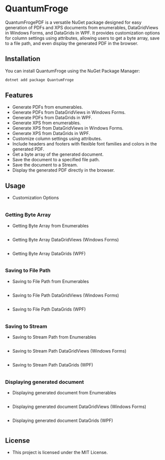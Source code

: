 # QuantumFroge

QuantumFrogePDF is a versatile NuGet package designed for easy generation of PDFs and XPS documents from enumerables, DataGridViews in Windows Forms, and DataGrids in WPF. It provides customization options for column settings using attributes, allowing users to get a byte array, save to a file path, and even display the generated PDF in the browser.

## Installation

You can install QuantumFroge using the NuGet Package Manager:

```bash
dotnet add package QuantumFroge
```

## Features

- Generate PDFs from enumerables.
- Generate PDFs from DataGridViews in Windows Forms.
- Generate PDFs from DataGrids in WPF.
- Generate XPS from enumerables.
- Generate XPS from DataGridViews in Windows Forms.
- Generate XPS from DataGrids in WPF.
- Customize column settings using attributes.
- Include headers and footers with flexible font families and colors in the generated PDF.
- Get a byte array of the generated document.
- Save the document to a specified file path.
- Save the document to a Stream.
- Display the generated PDF directly in the browser.

## Usage

- Customization Options
```csharp
```
### Getting Byte Array
- Getting Byte Array from Enumerables
```csharp
```
- Getting Byte Array DataGridViews (Windows Forms)
```csharp
```
- Getting Byte Array DataGrids (WPF)
```csharp
```

### Saving to File Path
- Saving to File Path from Enumerables
```csharp
```
- Saving to File Path DataGridViews (Windows Forms)
```csharp
```
- Saving to File Path DataGrids (WPF)
```csharp
```

### Saving to Stream
- Saving to Stream Path from Enumerables
```csharp
```
- Saving to Stream Path DataGridViews (Windows Forms)
```csharp
```
- Saving to Stream Path DataGrids (WPF)
```csharp
```

### Displaying generated document
- Displaying generated document from Enumerables
```csharp
```
- Displaying generated document DataGridViews (Windows Forms)
```csharp
```
- Displaying generated document DataGrids (WPF)
```csharp
```

## License

- This project is licensed under the MIT License.
